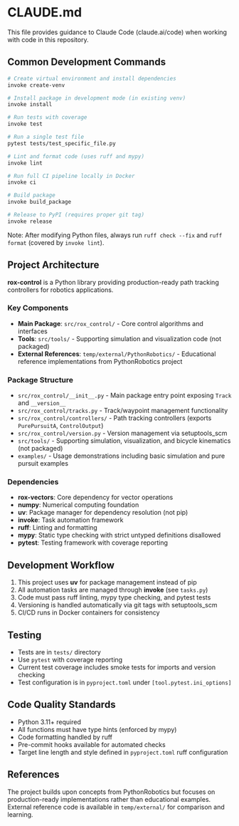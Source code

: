 # CLAUDE.md

This file provides guidance to Claude Code (claude.ai/code) when working with code in this repository.

## Common Development Commands

```bash
# Create virtual environment and install dependencies
invoke create-venv

# Install package in development mode (in existing venv)
invoke install

# Run tests with coverage
invoke test

# Run a single test file
pytest tests/test_specific_file.py

# Lint and format code (uses ruff and mypy)
invoke lint

# Run full CI pipeline locally in Docker
invoke ci

# Build package
invoke build_package

# Release to PyPI (requires proper git tag)
invoke release
```

Note: After modifying Python files, always run `ruff check --fix` and `ruff format` (covered by `invoke lint`).

## Project Architecture

**rox-control** is a Python library providing production-ready path tracking controllers for robotics applications.

### Key Components

- **Main Package**: `src/rox_control/` - Core control algorithms and interfaces
- **Tools**: `src/tools/` - Supporting simulation and visualization code (not packaged)
- **External References**: `temp/external/PythonRobotics/` - Educational reference implementations from PythonRobotics project

### Package Structure

- `src/rox_control/__init__.py` - Main package entry point exposing `Track` and `__version__`
- `src/rox_control/tracks.py` - Track/waypoint management functionality
- `src/rox_control/controllers/` - Path tracking controllers (exports `PurePursuitA`, `ControlOutput`)
- `src/rox_control/version.py` - Version management via setuptools_scm
- `src/tools/` - Supporting simulation, visualization, and bicycle kinematics (not packaged)
- `examples/` - Usage demonstrations including basic simulation and pure pursuit examples

### Dependencies

- **rox-vectors**: Core dependency for vector operations
- **numpy**: Numerical computing foundation
- **uv**: Package manager for dependency resolution (not pip)
- **invoke**: Task automation framework
- **ruff**: Linting and formatting
- **mypy**: Static type checking with strict untyped definitions disallowed
- **pytest**: Testing framework with coverage reporting

## Development Workflow

1. This project uses **uv** for package management instead of pip
2. All automation tasks are managed through **invoke** (see `tasks.py`)
3. Code must pass ruff linting, mypy type checking, and pytest tests
4. Versioning is handled automatically via git tags with setuptools_scm
5. CI/CD runs in Docker containers for consistency

## Testing

- Tests are in `tests/` directory
- Use `pytest` with coverage reporting
- Current test coverage includes smoke tests for imports and version checking
- Test configuration is in `pyproject.toml` under `[tool.pytest.ini_options]`

## Code Quality Standards

- Python 3.11+ required
- All functions must have type hints (enforced by mypy)
- Code formatting handled by ruff
- Pre-commit hooks available for automated checks
- Target line length and style defined in `pyproject.toml` ruff configuration

## References

The project builds upon concepts from PythonRobotics but focuses on production-ready implementations rather than educational examples. External reference code is available in `temp/external/` for comparison and learning.
